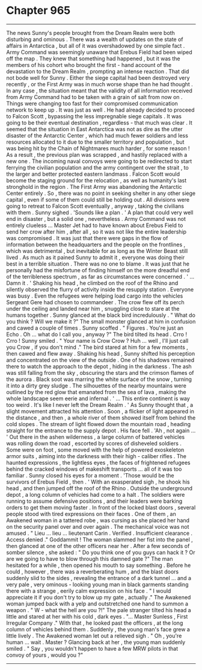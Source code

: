 
# Chapter 965


---

The news Sunny's people brought from the Dream Realm were both disturbing and ominous . There was a wealth of updates on the state of affairs in Antarctica , but all of it was overshadowed by one simple fact .
Army Command was seemingly unaware that Erebus Field had been wiped off the map . They knew that something had happened , but it was the members of his cohort who brought the first - hand account of the devastation to the Dream Realm , prompting an intense reaction .
That did not bode well for Sunny . Either the siege capital had been destroyed very recently , or the First Army was in much worse shape than he had thought . In any case , the situation meant that the validity of all information received from Army Command had to be taken with a grain of salt from now on . Things were changing too fast for their compromised communication network to keep up .
It was just as well . He had already decided to proceed to Falcon Scott , bypassing the less impregnable siege capitals . It was going to be their eventual destination , regardless - that much was clear .
It seemed that the situation in East Antarctica was not as dire as the utter disaster of the Antarctic Center , which had much fewer soldiers and less resources allocated to it due to the smaller territory and population , but was being hit by the Chain of Nightmares much harder , for some reason !
As a result , the previous plan was scrapped , and hastily replaced with a new one . The incoming naval convoys were going to be redirected to start ferrying the civilian population and the army contingent over the strait , to the larger and better protected eastern landmass . Falcon Scott would become the staging ground for the relocation , as well as humanity's last stronghold in the region .
The First Army was abandoning the Antarctic Center entirely .
So , there was no point in seeking shelter in any other siege capital , even if some of them could still be holding out . All divisions were going to retreat to Falcon Scott eventually , anyway , taking the civilians with them .
Sunny sighed .
'Sounds like a plan . '
A plan that could very well end in disaster , but a solid one , nevertheless . Army Command was not entirely clueless ... Master Jet had to have known about Erebus Field to send her crow after him , after all , so it was not like the entire leadership was compromised . It was just that there were gaps in the flow of information between the headquarters and the people on the frontlines , which was detrimental , but inevitable for as long as the Winter Beast still lived .
As much as it pained Sunny to admit it , everyone was doing their best in a terrible situation . There was no one to blame . It was just that he personally had the misfortune of finding himself on the more dreadful end of the terribleness spectrum , as far as circumstances were concerned .
' ... Damn it . '
Shaking his head , he climbed on the roof of the Rhino and silently observed the flurry of activity inside the resupply station . Everyone was busy . Even the refugees were helping load cargo into the vehicles Sergeant Gere had chosen to commandeer .
The crow flew off its perch under the ceiling and landed near him , snuggling close to stare at the humans together . Sunny glanced at the black bird incredulously .
" What do you think ? Will we make it ?"
The small monster glanced at him in confusion and cawed a couple of times .
Sunny scoffed .
" Figures . You're just an Echo . Oh ... what do I call you , anyway ?"
The bird tilted its head .
Crro ! Crro !
Sunny smiled .
" Your name is Crow Crow ? Huh ... well , I'll just call you Crow , if you don't mind ."
The bird stared at him for a few moments , then cawed and flew away .
Shaking his head , Sunny shifted his perception and concentrated on the view of the outside . One of his shadows remained there to watch the approach to the depot , hiding in the darkness .
The ash was still falling from the sky , obscuring the stars and the crimson flames of the aurora . Black soot was marring the white surface of the snow , turning it into a dirty grey sludge . The silhouettes of the nearby mountains were outlined by the red glow that emanated from the sea of lava , making the whole landscape seem eerie and infernal .
' ... This entire continent is way too weird . It's like I never left the Dream Realm . '
As Sunny thought that , a slight movement attracted his attention . Soon , a flicker of light appeared in the distance , and then , a whole river of them showed itself from behind the cold slopes . The stream of light flowed down the mountain road , heading straight for the entrance to the supply depot .
His face fell .
'Ah , not again ... '
Out there in the ashen wilderness , a large column of battered vehicles was rolling down the road , escorted by scores of disheveled soldiers . Some were on foot , some moved with the help of powered exoskeleton armor suits , aiming into the darkness with their high - caliber rifles . The haunted expressions , the lightless eyes , the faces of frightened refugees behind the cracked windows of makeshift transports ... all of it was too familiar .
Sunny closed his eyes for a moment .
'Those would be the survivors of Erebus Field , then . '
With an exasperated sigh , he shook his head , and then jumped off the roof of the Rhino .
Outside the underground depot , a long column of vehicles had come to a halt . The soldiers were running to assume defensive positions , and their leaders were barking orders to get them moving faster .
In front of the locked blast doors , several people stood with tired expressions on their faces . One of them , an Awakened woman in a tattered robe , was cursing as she placed her hand on the security panel over and over again .
The mechanical voice was not amused .
" Lieu ... lieu ... lieutenant Carin . Verified . Insufficient clearance . Access denied ."
Goddammit !
The woman slammed her fist into the panel , then glanced at one of the other officers near her . After a few seconds of somber silence , she asked :
" Do you think one of you guys can hack it ? Or are we going to have to blow through this damned gate ?"
The man hesitated for a while , then opened his mouth to say something .
Before he could , however , there was a reverberating hum , and the blast doors suddenly slid to the sides , revealing the entrance of a dark tunnel ... and a very pale , very ominous - looking young man in black garments standing there with a strange , eerily calm expression on his face .
" I would appreciate it if you don't try to blow up my gate , actually ."
The Awakened woman jumped back with a yelp and outstretched one hand to summon a weapon .
" W - what the hell are you ?!"
The pale stranger tilted his head a little and stared at her with his cold , dark eyes .
"... Master Sunless , First Irregular Company ."
With that , he looked past the officers , at the long column of vehicles behind them . Suddenly , the young man's face grew a little lively .
The Awakened woman let out a relieved sigh .
" Oh , you're human ... wait . Master ?
Glancing back at her , the young man suddenly smiled .
" Say , you wouldn't happen to have a few MRW pilots in that convoy of yours , would you ?"

---


